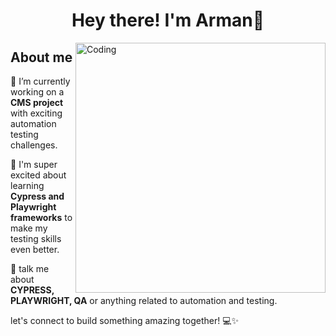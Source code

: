 <h1 align="center">Hey there! I'm Arman🌻</h1>
<img align="right" alt="Coding" width="400" src="https://dresma.ai/wp-content/uploads/2022/01/QA-Automation-EngineerMW.gif">

## About me

🔭 I’m currently working on a **CMS project** with exciting automation testing challenges.

🌱 I'm super excited about learning **Cypress and Playwright frameworks** to make my testing skills even better.

💬 talk me about **CYPRESS, PLAYWRIGHT, QA** or anything related to automation and testing.

let's connect to build something amazing together! 💻✨
